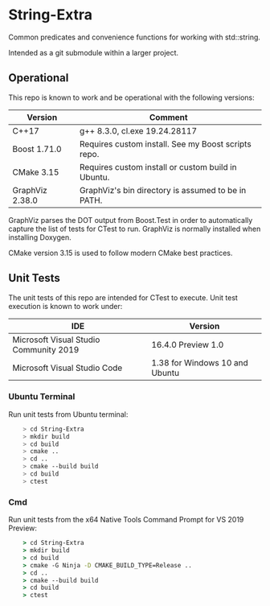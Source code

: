 # String-Extra
Common predicates and convenience functions for working with std::string.

Intended as a git submodule within a larger project.

## Operational

This repo is known to work and be operational with the following versions:

| Version         | Comment                                              |
| --------------- | ---------------------------------------------------- |
| C++17           | g++ 8.3.0, cl.exe 19.24.28117                        |
| Boost 1.71.0    | Requires custom install.  See my Boost scripts repo. |
| CMake 3.15      | Requires custom install or custom build in Ubuntu.   |
| GraphViz 2.38.0 | GraphViz's bin directory is assumed to be in PATH.   |

GraphViz parses the DOT output from Boost.Test in order to automatically capture the list of tests for CTest to run.  GraphViz is normally installed when installing Doxygen.

CMake version 3.15 is used to follow modern CMake best practices.

## Unit Tests

The unit tests of this repo are intended for CTest to execute.
Unit test execution is known to work under:

| IDE                                    | Version                        |
| -------------------------------------- | ------------------------------ |
| Microsoft Visual Studio Community 2019 | 16.4.0 Preview 1.0             |
| Microsoft Visual Studio Code           | 1.38 for Windows 10 and Ubuntu |

### Ubuntu Terminal

Run unit tests from Ubuntu terminal:

```Bash
    > cd String-Extra
    > mkdir build
    > cd build
    > cmake ..
    > cd ..
    > cmake --build build
    > cd build
    > ctest
```

### Cmd

Run unit tests from the x64 Native Tools Command Prompt for VS 2019 Preview:

```cmd
    > cd String-Extra
    > mkdir build
    > cd build
    > cmake -G Ninja -D CMAKE_BUILD_TYPE=Release .. 
    > cd ..
    > cmake --build build
    > cd build
    > ctest
```
